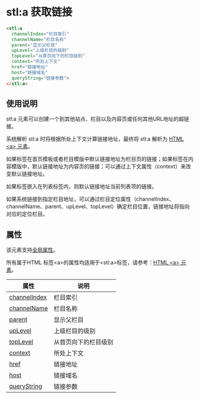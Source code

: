 # stl:a 获取链接

```html
<stl:a
  channelIndex="栏目索引"
  channelName="栏目名称"
  parent="显示父栏目"
  upLevel="上级栏目的级别"
  topLevel="从首页向下的栏目级别"
  context="所处上下文"
  href="链接地址"
  host="链接域名"
  queryString="链接参数">
</stl:a>
```

## 使用说明

stl:a 元素可以创建一个到其他站点、栏目以及内容页或任何其他URL地址的超链接。

系统解析 stl:a 时将根据所处上下文计算链接地址，最终将 stl:a 解析为 [HTML &lt;a&gt; 元素](/reference_html/a)。

如果标签在首页模板或者栏目模版中默认链接地址为栏目页的链接；如果标签在内容模版中，默认链接地址为内容页的链接；可以通过上下文属性（context）来改变默认链接地址。

如果标签嵌入在列表标签内，则默认链接地址当前列表项的链接。

如果系统链接到指定栏目地址，可以通过栏目定位属性（channelIndex、channelName、parent、upLevel、topLevel）确定栏目位置，链接地址将指向对应的定位栏目。

## 属性

该元素支持[全局属性](reference_attributes/)。

所有属于HTML 标签&lt;a&gt;的属性均适用于&lt;stl:a&gt;标签，请参考：[HTML &lt;a&gt; 元素](/reference_html/a)。

| 属性                                         | 说明                 |
| -------------------------------------------- | -------------------- |
| [channelIndex](a/attributes?id=channelindex) | 栏目索引             |
| [channelName](a/attributes?id=channelName)   | 栏目名称             |
| [parent](a/attributes?id=parent)             | 显示父栏目           |
| [upLevel](a/attributes?id=upLevel)           | 上级栏目的级别       |
| [topLevel](a/attributes?id=topLevel)         | 从首页向下的栏目级别 |
| [context](a/attributes?id=context)           | 所处上下文           |
| [href](a/attributes?id=href)                 | 链接地址             |
| [host](a/attributes?id=host)                 | 链接域名             |
| [queryString](a/attributes?id=queryString)   | 链接参数             |